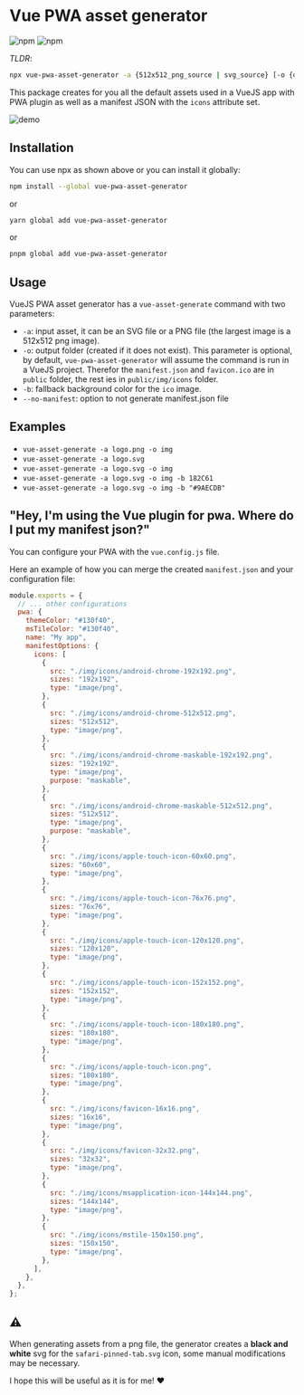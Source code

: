 # Vue PWA asset generator

![npm](https://img.shields.io/npm/v/vue-pwa-asset-generator?style=for-the-badge)
![npm](https://img.shields.io/npm/dm/vue-pwa-asset-generator?style=for-the-badge)

_TLDR_:

```sh
npx vue-pwa-asset-generator -a {512x512_png_source | svg_source} [-o {output_folder} [-b {fallback background color}]]
```

This package creates for you all the default assets used in a VueJS app with PWA plugin as well as a manifest JSON with the `icons` attribute set.

![demo](docs/demo.gif)

## Installation

You can use npx as shown above or you can install it globally:

```sh
npm install --global vue-pwa-asset-generator
```

or

```sh
yarn global add vue-pwa-asset-generator
```

or

```sh
pnpm global add vue-pwa-asset-generator
```

## Usage

VueJS PWA asset generator has a `vue-asset-generate` command with two parameters:

- `-a`: input asset, it can be an SVG file or a PNG file (the largest image is a 512x512 png image).
- `-o`: output folder (created if it does not exist). This parameter is optional, by default, `vue-pwa-asset-generator` will assume the command is run in a VueJS project. Therefor the `manifest.json` and `favicon.ico` are in `public` folder, the rest ies in `public/img/icons` folder.
- `-b`: fallback background color for the `ico` image.
- `--no-manifest`: option to not generate manifest.json file

## Examples

- `vue-asset-generate -a logo.png -o img`
- `vue-asset-generate -a logo.svg`
- `vue-asset-generate -a logo.svg -o img`
- `vue-asset-generate -a logo.svg -o img -b 182C61`
- `vue-asset-generate -a logo.svg -o img -b "#9AECDB"`

## "Hey, I'm using the Vue plugin for pwa. Where do I put my manifest json?"

You can configure your PWA with the `vue.config.js` file.

Here an example of how you can merge the created `manifest.json` and your configuration file:

```js
module.exports = {
  // ... other configurations
  pwa: {
    themeColor: "#130f40",
    msTileColor: "#130f40",
    name: "My app",
    manifestOptions: {
      icons: [
        {
          src: "./img/icons/android-chrome-192x192.png",
          sizes: "192x192",
          type: "image/png",
        },
        {
          src: "./img/icons/android-chrome-512x512.png",
          sizes: "512x512",
          type: "image/png",
        },
        {
          src: "./img/icons/android-chrome-maskable-192x192.png",
          sizes: "192x192",
          type: "image/png",
          purpose: "maskable",
        },
        {
          src: "./img/icons/android-chrome-maskable-512x512.png",
          sizes: "512x512",
          type: "image/png",
          purpose: "maskable",
        },
        {
          src: "./img/icons/apple-touch-icon-60x60.png",
          sizes: "60x60",
          type: "image/png",
        },
        {
          src: "./img/icons/apple-touch-icon-76x76.png",
          sizes: "76x76",
          type: "image/png",
        },
        {
          src: "./img/icons/apple-touch-icon-120x120.png",
          sizes: "120x120",
          type: "image/png",
        },
        {
          src: "./img/icons/apple-touch-icon-152x152.png",
          sizes: "152x152",
          type: "image/png",
        },
        {
          src: "./img/icons/apple-touch-icon-180x180.png",
          sizes: "180x180",
          type: "image/png",
        },
        {
          src: "./img/icons/apple-touch-icon.png",
          sizes: "180x180",
          type: "image/png",
        },
        {
          src: "./img/icons/favicon-16x16.png",
          sizes: "16x16",
          type: "image/png",
        },
        {
          src: "./img/icons/favicon-32x32.png",
          sizes: "32x32",
          type: "image/png",
        },
        {
          src: "./img/icons/msapplication-icon-144x144.png",
          sizes: "144x144",
          type: "image/png",
        },
        {
          src: "./img/icons/mstile-150x150.png",
          sizes: "150x150",
          type: "image/png",
        },
      ],
    },
  },
};
```

## ⚠️

When generating assets from a png file, the generator creates a **black and white** svg for the `safari-pinned-tab.svg` icon, some manual modifications may be necessary.

I hope this will be useful as it is for me! ♥
